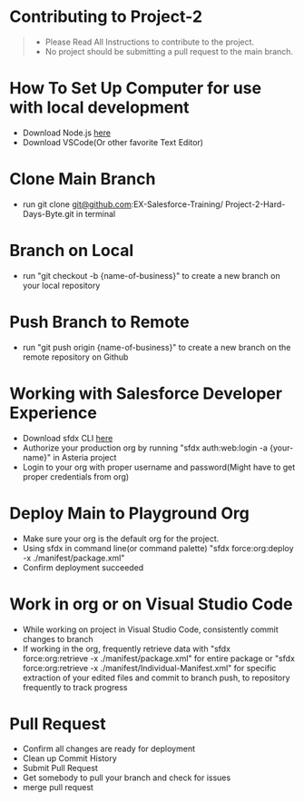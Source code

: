 # Contributing to Project-2

> - Please Read All Instructions to contribute to the project.
> - No project should be submitting a pull request to the main branch.

# How To Set Up Computer for use with local development

- Download Node.js [here](https://nodejs.org/en/)
- Download VSCode(Or other favorite Text Editor)


# Clone Main Branch
 
 - run git clone git@github.com:EX-Salesforce-Training/
Project-2-Hard-Days-Byte.git in terminal

# Branch on Local

 - run "git checkout -b {name-of-business}" to create a new branch on your local repository

# Push Branch to Remote

 - run "git push origin {name-of-business}" to create a new branch on the remote repository on Github

# Working with Salesforce Developer Experience
 - Download sfdx CLI [here](https://developer.salesforce.com/tools/sfdxcli)
 - Authorize your production org by running "sfdx auth:web:login -a {your-name}" in Asteria project
 - Login to your org with proper username and password(Might have to get proper credentials from org)

# Deploy Main to Playground Org
 - Make sure your org is the default org for the project. 
 - Using sfdx in command line(or command palette) "sfdx force:org:deploy -x ./manifest/package.xml" 
 - Confirm deployment succeeded

# Work in org or on Visual Studio Code
 - While working on project in Visual Studio Code, consistently commit changes to branch
 - If working in the org, frequently retrieve data with "sfdx force:org:retrieve -x ./manifest/package.xml" for entire package or "sfdx force:org:retrieve -x ./manifest/Individual-Manifest.xml" for specific extraction of your edited files and commit to branch
   push, to repository frequently to track progress

# Pull Request
 - Confirm all changes are ready for deployment
 - Clean up Commit History 
 - Submit Pull Request
 - Get somebody to pull your branch and check for issues
 - merge pull request


